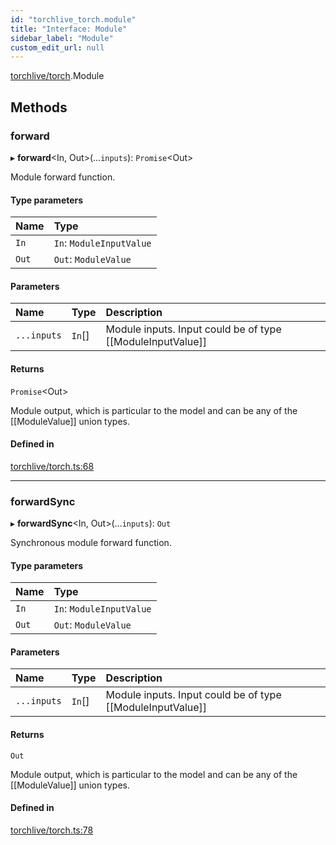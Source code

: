 ```yaml
---
id: "torchlive_torch.module"
title: "Interface: Module"
sidebar_label: "Module"
custom_edit_url: null
---
```


[torchlive/torch](../modules/torchlive_torch.md).Module

## Methods

### forward

▸ **forward**<In, Out\>(...`inputs`): `Promise`<Out\>

Module forward function.

#### Type parameters

| Name | Type |
| :------ | :------ |
| `In` | `In`: `ModuleInputValue` |
| `Out` | `Out`: `ModuleValue` |

#### Parameters

| Name | Type | Description |
| :------ | :------ | :------ |
| `...inputs` | `In`[] | Module inputs. Input could be of type [[ModuleInputValue]] |

#### Returns

`Promise`<Out\>

Module output, which is particular to the model and can be any of
the [[ModuleValue]] union types.

#### Defined in

[torchlive/torch.ts:68](https://github.com/pytorch/live/blob/6e5d797/react-native-pytorch-core/src/torchlive/torch.ts#L68)

___

### forwardSync

▸ **forwardSync**<In, Out\>(...`inputs`): `Out`

Synchronous module forward function.

#### Type parameters

| Name | Type |
| :------ | :------ |
| `In` | `In`: `ModuleInputValue` |
| `Out` | `Out`: `ModuleValue` |

#### Parameters

| Name | Type | Description |
| :------ | :------ | :------ |
| `...inputs` | `In`[] | Module inputs. Input could be of type [[ModuleInputValue]] |

#### Returns

`Out`

Module output, which is particular to the model and can be any of
the [[ModuleValue]] union types.

#### Defined in

[torchlive/torch.ts:78](https://github.com/pytorch/live/blob/6e5d797/react-native-pytorch-core/src/torchlive/torch.ts#L78)
